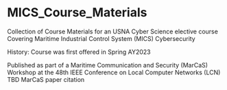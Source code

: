 # MICS_Course_Materials
Collection of Course Materials for an USNA Cyber Science elective course Covering Maritime Industrial Control System (MICS) Cybersecurity

History:
Course was first offered in Spring AY2023

Published as part of a Maritime Communication and Security (MarCaS) Workshop at the 48th IEEE Conference on Local Computer Networks (LCN)
TBD MarCaS paper citation
